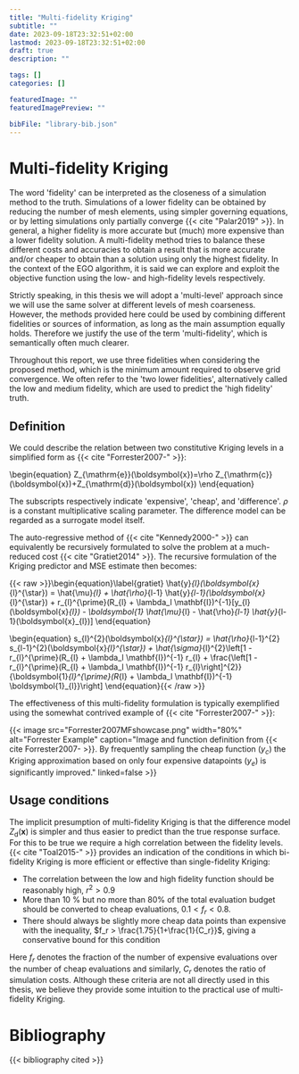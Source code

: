 ```yaml
---
title: "Multi-fidelity Kriging"
subtitle: ""
date: 2023-09-18T23:32:51+02:00
lastmod: 2023-09-18T23:32:51+02:00
draft: true
description: ""

tags: []
categories: []

featuredImage: ""
featuredImagePreview: ""

bibFile: "library-bib.json"
---
```


<!--more-->


# Multi-fidelity Kriging
The word 'fidelity' can be interpreted as the closeness of a simulation method to the truth. Simulations of a lower fidelity can be obtained by reducing the number of mesh elements, using simpler governing equations, or by letting simulations only partially converge {{< cite "Palar2019" >}}. In general, a higher fidelity is more accurate but (much) more expensive than a lower fidelity solution. A multi-fidelity method tries to balance these different costs and accuracies to obtain a result that is more accurate and/or cheaper to obtain than a solution using only the highest fidelity. In the context of the EGO algorithm, it is said we can explore and exploit the objective function using the low- and high-fidelity levels respectively.

Strictly speaking, in this thesis we will adopt a 'multi-level' approach since we will use the same solver at different levels of mesh coarseness. However, the methods provided here could be used by combining different fidelities or sources of information, as long as the main assumption equally holds. Therefore we justify the use of the term 'multi-fidelity', which is semantically often much clearer. 

Throughout this report, we use three fidelities when considering the proposed method, which is the minimum amount required to observe grid convergence. We often refer to the 'two lower fidelities', alternatively called the low and medium fidelity, which are used to predict the 'high fidelity' truth.

## Definition
We could describe the relation between two constitutive Kriging levels in a simplified form as {{< cite "Forrester2007-" >}}:

\begin{equation}
Z_{\mathrm{e}}(\boldsymbol{x})=\rho Z_{\mathrm{c}}(\boldsymbol{x})+Z_{\mathrm{d}}(\boldsymbol{x})
\end{equation}

The subscripts respectively indicate 'expensive', 'cheap', and 'difference'. $\rho$ is a constant multiplicative scaling parameter. The difference model can be regarded as a surrogate model itself.

The auto-regressive method of {{< cite "Kennedy2000-" >}} can equivalently be recursively formulated to solve the problem at a much-reduced cost {{< cite "Gratiet2014" >}}. The recursive formulation of the Kriging predictor and MSE estimate then becomes:
<!-- \label{gratiet} -->

{{< raw >}}\begin{equation}\label{gratiet}
\hat{y}_{l}(\boldsymbol{x}_{l}^{\star}) = \hat{\mu}_{l} + \hat{\rho}_{l-1} \hat{y}_{l-1}(\boldsymbol{x}_{l}^{\star}) + r_{l}^{\prime}(R_{l} + \lambda_l \mathbf{I})^{-1}[y_{l}(\boldsymbol{x}_{l}) - \boldsymbol{1} \hat{\mu}_{l} - \hat{\rho}_{l-1} \hat{y}_{l-1}(\boldsymbol{x}_{l})]
\end{equation}

\begin{equation}
s_{l}^{2}(\boldsymbol{x}_{l}^{\star}) = \hat{\rho}_{l-1}^{2} s_{l-1}^{2}(\boldsymbol{x}_{l}^{\star}) + \hat{\sigma}_{l}^{2}\left[1 - r_{l}^{\prime}(R_{l} + \lambda_l \mathbf{I})^{-1} r_{l} + \frac{\left[1 - r_{l}^{\prime}(R_{l} + \lambda_l \mathbf{I})^{-1} r_{l}\right]^{2}}{\boldsymbol{1}_{l}^{\prime}(R_{l} + \lambda_l \mathbf{I})^{-1} \boldsymbol{1}_{l}}\right]
\end{equation}{{< /raw >}}

The effectiveness of this multi-fidelity formulation is typically exemplified using the somewhat contrived example of {{< cite "Forrester2007-" >}}:

{{< image src="Forrester2007MFshowcase.png" width="80%" alt="Forrester Example" caption="Image and function definition from {{< cite Forrester2007- >}}. By frequently sampling the cheap function ($y_c$) the Kriging approximation based on only four expensive datapoints ($y_e$) is significantly improved." linked=false >}}


## Usage conditions
The implicit presumption of multi-fidelity Kriging is that the difference model $Z_{\mathrm{d}}(\boldsymbol{x})$ is simpler and thus easier to predict than the true response surface. For this to be true we require a high correlation between the fidelity levels. {{< cite "Toal2015-" >}} provides an indication of the conditions in which bi-fidelity Kriging is more efficient or effective than single-fidelity Kriging:

- The correlation between the low and high fidelity function should be reasonably high, $r^2 > 0.9$
- More than 10 \% but no more than 80\% of the total evaluation budget should
be converted to cheap evaluations, $0.1 < f_r < 0.8$. 
- There should always be slightly more cheap data points than expensive with the inequality, $f_r > \frac{1.75}{1+\frac{1}{C_r}}$, giving a conservative bound for this condition

Here $f_r$ denotes the fraction of the number of expensive evaluations over the number of cheap evaluations and similarly, $C_r$ denotes the ratio of simulation costs. Although these criteria are not all directly used in this thesis, we believe they provide some intuition to the practical use of multi-fidelity Kriging.

# Bibliography
{{< bibliography cited >}}
